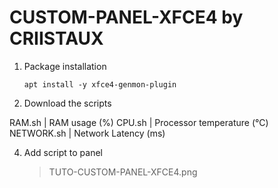 CUSTOM-PANEL-XFCE4 by CRIISTAUX
==============================================================

1. Package installation

   `apt install -y xfce4-genmon-plugin`

2. Download the scripts

RAM.sh	| RAM usage (%)
CPU.sh	| Processor temperature (°C)
NETWORK.sh | Network Latency (ms)

4. Add script to panel
	> TUTO-CUSTOM-PANEL-XFCE4.png
